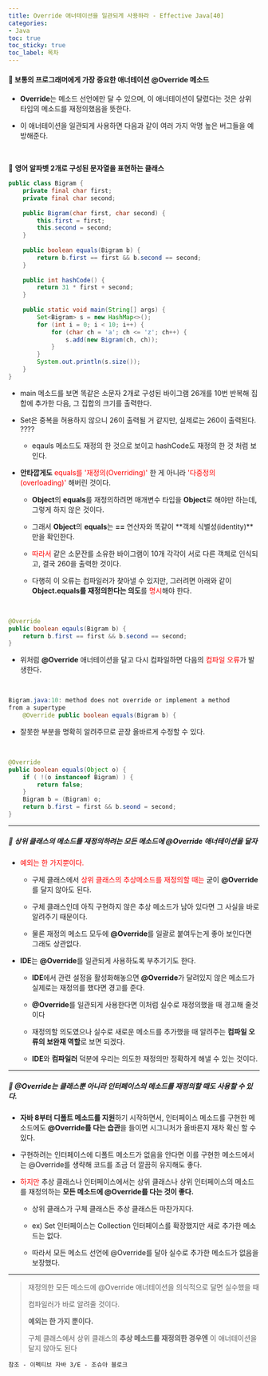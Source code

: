 ```yaml
---
title: Override 애너테이션을 일관되게 사용하라 - Effective Java[40]
categories:
- Java
toc: true
toc_sticky: true
toc_label: 목차
---
```




#### 🔗 보통의 프로그래머에게 가장 중요한 애너테이션 @Override 메소드 

* **Override**는 메소드 선언에만 달 수 있으며, 이 애너테이션이 달렸다는 것은 상위 타입의 메소드를 재정의했음을 뜻한다.



* 이 애너테이션을 일관되게 사용하면 다음과 같이  여러 가지 악명 높은 버그들을 예방해준다.

<br>



💎 **영어 알파벳 2개로 구성된 문자열을 표현하는 클래스**

```java
public class Bigram {
    private final char first;
    private final char second;
    
    public Bigram(char first, char second) {
        this.first = first;
        this.second = second;
    }
    
    public boolean equals(Bigram b) {
        return b.first == first && b.second == second;
    }
    
    public int hashCode() {
        return 31 * first + second;
    }
    
    public static void main(String[] args) {
        Set<Bigram> s = new HashMap<>();
        for (int i = 0; i < 10; i++) {
            for (char ch = 'a'; ch <= 'z'; ch++) {
                s.add(new Bigram(ch, ch));
            }
        }
        System.out.println(s.size());
    }
}
```

* main 메소드를 보면 똑같은 소문자 2개로 구성된 바이그램 26개를 10번 반복해 집합에 추가한 다음, 그 집합의 크기를 출력한다.



* Set은 중복을 허용하지 않으니 26이 출력될 거 같지만, 실제로는 260이 출력된다. ????
  * eqauls 메소드도 재정의 한 것으로 보이고 hashCode도 재정의 한 것 처럼 보인다.



* **안타깝게도** <span style="color:red;">equals를 '재정의(Overriding)'</span> 한 게 아니라 <span style="color:red;">'다중정의 (overloading)'</span> 해버린 것이다.

  * **Object**의 **equals**를 재정의하려면 매개변수 타입을 **Object**로 해야만 하는데, 그렇게 하지 않은 것이다.

  

  * 그래서 **Object**의 **equals**는 **==** 연산자와 똑같이 **객체 식별성(identity)**만을 확인한다.

  

  * <span style="color:red;">따라서</span> 같은 소문잔를 소유한 바이그램이 10개 각각이 서로 다른 객체로 인식되고, 결국 260을 출력한 것이다.

  * 다행히 이 오류는 컴파일러가 찾아낼 수 있지만, 그러려면 아래와 같이 **Object.equals를 재정의한다는 의도**를 <span style="color:red;">명시</span>해야 한다.


<br>

```java
@Override 
public boolean eqauls(Bigram b) {
	return b.first == first && b.second == second;    
}
```

* 위처럼 **@Override** 애너테이션을 달고 다시 컴파일하면 다음의 <span style="color:red;">컴파일 오류</span>가 발생한다.



<br>

```java
Bigram.java:10: method does not override or implement a method
from a supertype
	@Override public boolean equals(Bigram b) {
```

* 잘못한 부분을 명확히 알려주므로 곧장 올바르게 수정할 수 있다.



<br>

```java
@Override
public boolean equals(Object o) {
    if ( !(o instanceof Bigram) ) {
        return false;
    }
    Bigram b = (Bigram) o;
    return b.first = first && b.seond = second;
}
```





<hr>



##### 💎 상위 클래스의 메소드를 재정의하려는 모든 메소드에 @Override 애너테이션을 달자

* <span style="color:red;">예외는 한 가지뿐이다.</span>

  * 구체 클래스에서 <span style="color:red;">상위 클래스의 추상메소드를 재정의할 때는</span> 굳이 **@Override**를 달지 않아도 된다.

  

  * 구체 클래스인데 아직 구현하지 않은 추상 메소드가 남아 있다면 그 사실을 바로 알려주기 때문이다.

  

  * 물론 재정의 메소드 모두에 **@Override**를 일괄로 붙여두는게 좋아 보인다면 그래도 상관없다.



* **IDE**는 **@Override**를 일관되게 사용하도록 부추기기도 한다.

  * **IDE**에서 관련 설정을 활성화해놓으면 **@Override**가 달려있지 않은 메소드가 실제로는 재정의를 했다면 경고를 준다.

  

  * **@Override**를 일관되게 사용한다면 이처럼 실수로 재정의했을 때 경고해 줄것이다

  

  * 재정의할 의도였으나 실수로 새로운 메소드를 추가했을 때 알려주는 **컴파일 오류의 보완재 역할**로 보면 되겠다.

  

  * **IDE**와 **컴파일러** 덕분에 우리는 의도한 재정의만 정확하게 해낼 수 있는 것이다.





<hr>

##### 💎 @Override는 클래스뿐 아니라 인터페이스의 메소드를 재정의할 때도 사용할 수 있다.

* **자바 8부터 디폴트 메소드를 지원**하기 시작하면서, 인터페이스 메소드를 구현한 메소드에도 **@Override를 다는 습관**을 들이면 시그니처가 올바른지 재차 확신 할 수 있다.



* 구현하려는 인터페이스에 디폴트 메소드가 없음을 안다면 이를 구현한 메소드에서는 @Override를 생략해 코드를 조금 더 깔끔히 유지해도 좋다.



* <span style="color:red;">하지만</span> 추상 클래스나 인터페이스에서는 상위 클래스나 상위 인터페이스의 메소드를 재정의하는 **모든 메소드에 @Override를 다는 것이 좋다.**

  * 상위 클래스가 구체 클래스든 추상 클래스든 마찬가지다.

  

  * ex) Set 인터페이스는 Collection 인터페이스를 확장했지만 새로 추가한 메소드는 없다.

  

  * 따라서 모든 메소드 선언에 @Override를 달아 실수로 추가한 메소드가 없음을 보장했다.



<hr>



> 재정의한 모든 메소드에 @Override 애너테이션을 의식적으로 달면 실수했을 때
>
> 컴파일러가 바로 알려줄 것이다.
>
> 
>
> **예외는 한 가지 뿐이다.**
>
> 
>
> 구체 클래스에서 상위 클래스의 **추상 메소드를 재정의한 경우엔** 이 애너테이션을 달지 않아도 된다















```
참조 - 이펙티브 자바 3/E - 조슈아 블로크
```

